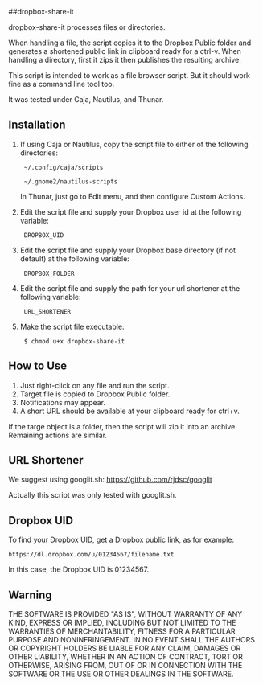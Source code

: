 ##dropbox-share-it

dropbox-share-it processes files or directories.

When handling a file, the script copies it to the Dropbox Public folder and generates a shortened public link in clipboard ready for a ctrl-v. When handling a directory, first it zips it then publishes the resulting archive.

This script is intended to work as a file browser script. But it should work fine as a command line tool too.

It was tested under Caja, Nautilus, and Thunar.

## Installation

1. If using Caja or Nautilus, copy the script file to either of the following directories:

        ~/.config/caja/scripts
    
        ~/.gnome2/nautilus-scripts

   In Thunar, just go to Edit menu, and then configure Custom Actions.

2. Edit the script file and supply your Dropbox user id at the following variable:

        DROPBOX_UID
3. Edit the script file and supply your Dropbox base directory (if not default) at the following variable:

        DROPBOX_FOLDER
4. Edit the script file and supply the path for your url shortener at the following variable:

        URL_SHORTENER
5. Make the script file executable:

        $ chmod u+x dropbox-share-it

## How to Use

1. Just right-click on any file and run the script.
2. Target file is copied to Dropbox Public folder.
3. Notifications may appear.
4. A short URL should be available at your clipboard ready for ctrl+v.

If the targe object is a folder, then the script will zip it into an archive. Remaining actions are similar.

## URL Shortener

We suggest using googlit.sh: https://github.com/rjdsc/googlit

Actually this script was only tested with googlit.sh.

## Dropbox UID

To find your Dropbox UID, get a Dropbox public link, as for example:

    https://dl.dropbox.com/u/01234567/filename.txt

In this case, the Dropbox UID is 01234567.

## Warning

THE SOFTWARE IS PROVIDED "AS IS", WITHOUT WARRANTY OF ANY KIND, EXPRESS OR IMPLIED, INCLUDING BUT NOT LIMITED TO THE WARRANTIES OF MERCHANTABILITY, FITNESS FOR A PARTICULAR PURPOSE AND NONINFRINGEMENT. IN NO EVENT SHALL THE AUTHORS OR COPYRIGHT HOLDERS BE LIABLE FOR ANY CLAIM, DAMAGES OR OTHER LIABILITY, WHETHER IN AN ACTION OF CONTRACT, TORT OR OTHERWISE, ARISING FROM, OUT OF OR IN CONNECTION WITH THE SOFTWARE OR THE USE OR OTHER DEALINGS IN THE SOFTWARE.
